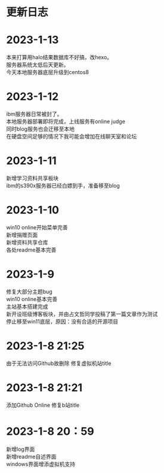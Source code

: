 # 更新日志
# 2023-1-13
本来打算用halo结果数据库不好搞，改hexo。  
服务器系统太低后天更新。   
今天本地服务器底层升级到centos8   

# 2023-1-12
ibm服务器日常被封了。  
本地服务器部署即将完成，上线服务有online judge   
同时blog服务也会迁移至本地   
在硬盘空间足够的情况下我可能会增加在线聊天室和论坛   

# 2023-1-11
新增学习资料共享板块   
ibm的s390x服务器已经白嫖到手，准备移至blog   


# 2023-1-10    
win10 online开始菜单完善   
新增捐赠页面   
新增资料共享仓库   
各处readme基本完善   

# 2023-1-9
修复大部分主题bug    
win10 online基本完善    
主站基本搭建完成    
新开设班级博客板块，并由占文哲同学投稿了第一篇文章作为测试   
停止移至win11底层，原因：没有合适的开源项目    

# 2023-1-8 21:25
由于无法访问Github故删除
修复虚拟机站title

# 2023-1-8 21:21
添加Github Online
修复b站title

# 2023-1-8 20：59    
新增log界面    
新增readme自述界面    
windows界面增添虚拟机支持    
